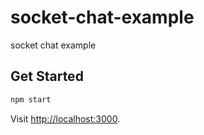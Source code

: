 # socket-chat-example

socket chat example

## Get Started

```bash
npm start
```

Visit [http://localhost:3000](http://localhost:3000).
